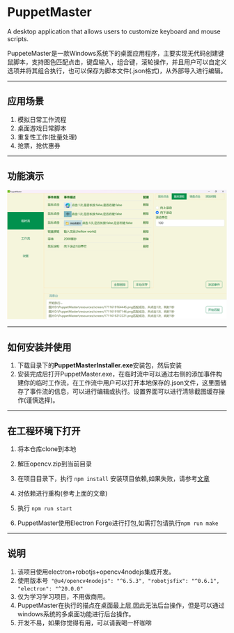 # PuppetMaster
A desktop application that allows users to customize keyboard and mouse scripts.

PuppeteMaster是一款Windows系统下的桌面应用程序，主要实现无代码创建键鼠脚本，支持图色匹配点击，键盘输入，组合键，滚轮操作，并且用户可以自定义选项并将其组合执行，也可以保存为脚本文件(.json格式)，从外部导入进行编辑。

---
## 应用场景
1. 模拟日常工作流程
2. 桌面游戏日常脚本
3. 重复性工作(批量处理)
4. 抢票，抢优惠券

---
## 功能演示
<img src="show.png" width="800px" >

---
## 如何安装并使用
1. 下载目录下的**PuppetMasterInstaller.exe**安装包，然后安装
2. 安装完成后打开PuppetMaster.exe，在临时流中可以通过右侧的添加事件构建你的临时工作流，在工作流中用户可以打开本地保存的.json文件，这里面储存了事件流的信息，可以进行编辑或执行。设置界面可以进行清除截图缓存操作(谨慎选择)。

---
## 在工程环境下打开
1. 将本仓库clone到本地
2. 解压opencv.zip到当前目录
3. 在项目目录下，执行
```npm install```
  安装项目依赖,如果失败，请参考[文章](https://juejin.cn/post/7344572677393629222)
 
4. 对依赖进行重构(参考上面的文章)
5. 执行
   ```npm run start```
6. PuppetMaster使用Electron Forge进行打包,如需打包请执行```npm run make```

---
## 说明
1. 该项目使用electron+robotjs+opencv4nodejs集成开发。
2. 使用版本号``` "@u4/opencv4nodejs": "^6.5.3",
              "robotjsfix": "^0.6.1",
               "electron": "^20.0.0"```
3. 仅为学习学习项目，不用做商用。
4. PuppetMaster在执行的描点在桌面最上层,因此无法后台操作，但是可以通过windows系统的多桌面功能进行后台操作。
5. 开发不易，如果你觉得有用，可以请我喝一杯咖啡

